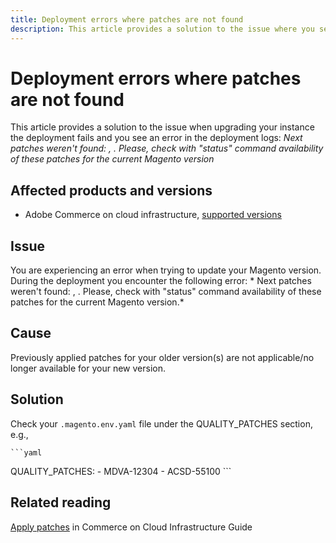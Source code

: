 ```yaml
---
title: Deployment errors where patches are not found
description: This article provides a solution to the issue where you see an error *Next patches weren't found: <MDVA-XXXXX>. <ACSD-XXXXX>Please, check with "status" command availability of these patches for the current Magento version*.
---
```


# Deployment errors where patches are not found

This article provides a solution to the issue when upgrading your instance the deployment fails and you see an error in the deployment logs: *Next patches weren't found: <MDVA-XXXXX>, <ACSD-XXXXX>. Please, check with "status" command availability of these patches for the current Magento version*

## Affected products and versions

* Adobe Commerce on cloud infrastructure, [supported versions](https://magento.com/sites/default/files/magento-software-lifecycle-policy.pdf)


## Issue

You are experiencing an error when trying to update your Magento version. During the deployment you encounter the following error: * Next patches weren't found: <MDVA-XXXXX>, <ACSD-XXXXX>. Please, check with "status" command availability of these patches for the current Magento version.*

## Cause

Previously applied patches for your older version(s) are not applicable/no longer available for your new version.

## Solution

Check your `.magento.env.yaml` file under the QUALITY_PATCHES section, e.g.,

    ```yaml
QUALITY_PATCHES:
      - MDVA-12304
      - ACSD-55100
         ```

## Related reading

[Apply patches](/docs/commerce-cloud-service/user-guide/develop/upgrade/apply-patches.html?lang=en#apply-a-patch-in-a-local-environment) in Commerce on Cloud Infrastructure Guide
